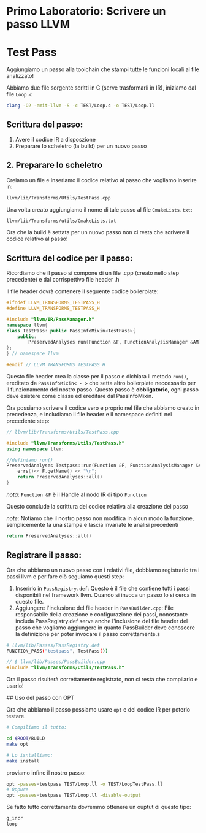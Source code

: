 # Primo Laboratorio: Scrivere un passo LLVM

# Test Pass

Aggiungiamo un passo alla toolchain che stampi tutte le funzioni locali al file analizzato!

Abbiamo due file sorgente scritti in C (serve trasformarli in IR), iniziamo dal file `Loop.c`

```bash
clang -O2 -emit-llvm -S -c TEST/Loop.c -o TEST/Loop.ll
```

## Scrittura del passo:

1. Avere il codice IR a disposzione
2. Preparare lo scheletro (la build) per un nuovo passo

## 2. Preparare lo scheletro

Creiamo un file e inseriamo il codice relativo al passo che vogliamo inserire in:

```bash
llvm/lib/Transforms/Utils/TestPass.cpp
```

Una volta creato aggiungiamo il nome di tale passo al file `CmakeLists.txt`:

```bash
llvm/lib/Transforms/utils/CmakeLists.txt
```

Ora che la build è settata per un nuovo passo non ci resta che scrivere il codice relativo al passo!

## Scrittura del codice per il passo:

Ricordiamo che il passo si compone di un file .cpp (creato nello step precedente) e dal corrispettivo file header .h

Il file header dovrà contenere il seguente codice boilerplate:

```c++
#ifndef LLVM_TRANSFORMS_TESTPASS_H
#define LLVM_TRANSFORMS_TESTPASS_H

#include "llvm/IR/PassManager.h"
namespace llvm{
class TestPass: public PassInfoMixin<TestPass>{
    public:
        PreservedAnalyses run(Function &F, FunctionAnalysisManager &AM);
};
} // namespace llvm

#endif // LLVM_TRANSFORMS_TESTPASS_H
```

Questo file header crea la classe per il passo e dichiara il metodo `run()`, ereditato da `PassInfoMixin< - >` che setta altro boilerplate neccessario per il funzionamento del nostro passo. Questo passo è **obbligatorio**, ogni passo deve esistere come classe ed ereditare dal PassInfoMixin.

Ora possiamo scrivere il codice vero e proprio nel file che abbiamo creato in precedenza, e includiamo il file header e il namespace definiti nel precedente step:

```c++
// llvm/lib/Transforms/Utils/TestPass.cpp

#include "llvm/Transforms/Utils/TestPass.h"
using namespace llvm;

//definiamo run()
PreservedAnalyses Testpass::run(Function &F, FunctionAnalysisManager &AM) {
    errs()<< F.getName() << "\n";
    return PreservedAnalyses::all()
}
```

_nota_: `Function &F` è il Handle al nodo IR di tipo `Function`

Questo conclude la scrittura del codice relativa alla creazione del passo

_note_: Notiamo che il nostro passo non modifica in alcun modo la funzione, semplicemente fa una stampa e lascia invariate le analisi precedenti

```c++
return PreservedAnalyses::all()
```

## Registrare il passo:

Ora che abbiamo un nuovo passo con i relativi file, dobbiamo registrarlo tra i passi llvm e per fare ciò seguiamo questi step:

1. Inserirlo in `PassRegistry.def`: Questo è il file che contiene tutti i passi disponibili nel framework llvm. Quando si invoca un passo lo si cerca in questo file.
2. Aggiungere l'inclusione del file header in `PassBuilder.cpp`: File responsabile della creazione e configurazione dei passi, nonostante includa PassRegistry.def serve anche l'inclusione del file header del passo che vogliamo aggiungere in quanto PassBuilder deve conoscere la definizione per poter invocare il passo correttamente.s

```bash
# llvm/lib/Passes/PassRegistry.def
FUNCTION_PASS("testpass", TestPass())
```

```c++
// $ llvm/lib/Passes/PassBuilder.cpp
#include "llvm/Transforms/Utils/TestPass.h"
```

Ora il passo risulterà correttamente registrato, non ci resta che compilarlo e usarlo!

## Uso del passo con OPT

Ora che abbiamo il passo possiamo usare `opt` e del codice IR per poterlo testare.

```bash
# Compiliamo il tutto:

cd $ROOT/BUILD
make opt

# Lo isntalliamo:
make install
```

proviamo infine il nostro passo:

```bash
opt -passes=testpass TEST/Loop.ll -o TEST/LoopTestPass.ll
# Oppure
opt -passes=testpass TEST/Loop.ll -disable-output

```

Se fatto tutto correttamente dovremmo ottenere un ouptut di questo tipo:

```bash
g_incr
loop
```
